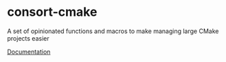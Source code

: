 # consort-cmake
A set of opinionated functions and macros to make managing large CMake projects easier

[Documentation](http://consort-cmake.github.io/consort-cmake/)
